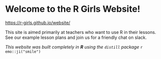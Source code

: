 # Welcome to the R Girls Website!

https://r-girls.github.io/website/

This site is aimed primarily at teachers who want to use R in their lessons. See our example lesson plans and join us for a friendly chat on slack.

*This website was built completely in **R** using the `distill` package*  `r emo::ji("smile")`


